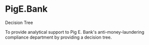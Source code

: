 # PigE.Bank

Decision Tree

To provide analytical support to Pig E. Bank's anti-money-laundering compliance department by providing a decision tree.
